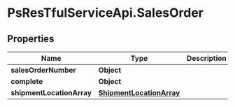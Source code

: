 # PsResTfulServiceApi.SalesOrder

## Properties
Name | Type | Description | Notes
------------ | ------------- | ------------- | -------------
**salesOrderNumber** | **Object** |  | 
**complete** | **Object** |  | 
**shipmentLocationArray** | [**ShipmentLocationArray**](ShipmentLocationArray.md) |  | 
